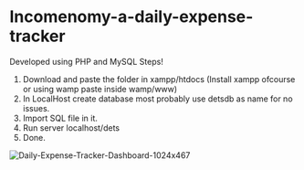 # Incomenomy-a-daily-expense-tracker
Developed using PHP and MySQL
Steps!
1. Download and paste the folder in xampp/htdocs (Install xampp ofcourse or using wamp paste inside wamp/www)
2. In LocalHost create database most probably use detsdb as name for no issues.
3. Import SQL file in it.
4. Run server localhost/dets
5. Done.


![Daily-Expense-Tracker-Dashboard-1024x467](https://user-images.githubusercontent.com/77581464/140939444-656146fe-2615-4792-a6b7-2a222a42d280.png)

